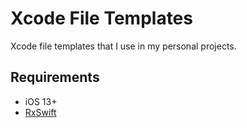 # Xcode File Templates
Xcode file templates that I use in my personal projects.
## Requirements
- iOS 13+
- [RxSwift](https://github.com/ReactiveX/RxSwift)
